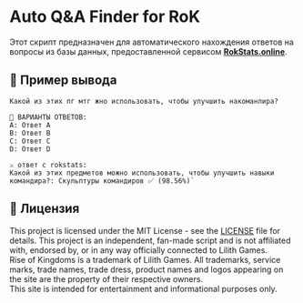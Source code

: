 
# Auto Q&A Finder for RoK
Этот скрипт предназначен для автоматического нахождения ответов на вопросы из базы данных, предоставленной сервисом **[RokStats.online](https://www.rokstats.online/)**. 

## 📜 Пример вывода

```📜 ВОПРОС:
Какой из этих пг мтг жно использовать, чтобы улучшить накоманлира?

📝 ВАРИАНТЫ ОТВЕТОВ:
A: Ответ A
B: Ответ B
C: Ответ C
D: Ответ D

⚔️ ответ с rokstats:
Какой из этих предметов можно использовать, чтобы улучшить навыки командира?: Скульптуры командиров ✅ (98.56%)` 
```
## 📝 Лицензия

This project is licensed under the MIT License - see the [LICENSE](https://github.com/JustKirill1/rok_exam/blob/master/LICENSE) file for details.
This project is an independent, fan-made script and is not affiliated with, endorsed by, or in any way officially connected to Lilith Games.  
Rise of Kingdoms is a trademark of Lilith Games. All trademarks, service marks, trade names, trade dress, product names and logos appearing on the site are the property of their respective owners.  
This site is intended for entertainment and informational purposes only.